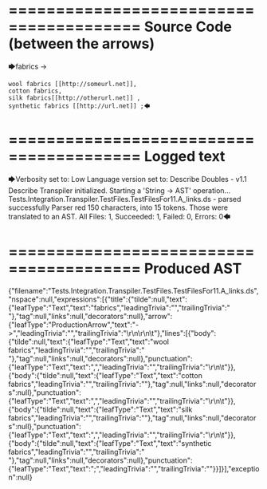 ========================================
Source Code (between the arrows)
========================================

🡆fabrics ->

	wool fabrics [[http://someurl.net]],
	cotton fabrics,
	silk fabrics[[http://otherurl.net]] ,
	synthetic fabrics [[http://url.net]] ;🡄

========================================
Logged text
========================================

🡆Verbosity set to: Low
Language version set to: Describe Doubles - v1.1
Describe Transpiler initialized.
Starting a 'String -> AST' operation...
Tests.Integration.Transpiler.TestFiles.TestFilesFor11.A_links.ds - parsed successfully
Parser red 150 characters, into 15 tokens.
Those were translated to an AST.
All Files: 1, Succeeded: 1, Failed: 0, Errors: 0🡄

========================================
Produced AST
========================================

{"filename":"Tests.Integration.Transpiler.TestFiles.TestFilesFor11.A_links.ds","nspace":null,"expressions":[{"title":{"tilde":null,"text":{"leafType":"Text","text":"fabrics","leadingTrivia":"","trailingTrivia":" "},"tag":null,"links":null,"decorators":null},"arrow":{"leafType":"ProductionArrow","text":"->","leadingTrivia":"","trailingTrivia":"\r\n\r\n\t"},"lines":[{"body":{"tilde":null,"text":{"leafType":"Text","text":"wool fabrics","leadingTrivia":"","trailingTrivia":" "},"tag":null,"links":null,"decorators":null},"punctuation":{"leafType":"Text","text":",","leadingTrivia":"","trailingTrivia":"\r\n\t"}},{"body":{"tilde":null,"text":{"leafType":"Text","text":"cotton fabrics","leadingTrivia":"","trailingTrivia":""},"tag":null,"links":null,"decorators":null},"punctuation":{"leafType":"Text","text":",","leadingTrivia":"","trailingTrivia":"\r\n\t"}},{"body":{"tilde":null,"text":{"leafType":"Text","text":"silk fabrics","leadingTrivia":"","trailingTrivia":""},"tag":null,"links":null,"decorators":null},"punctuation":{"leafType":"Text","text":",","leadingTrivia":"","trailingTrivia":"\r\n\t"}},{"body":{"tilde":null,"text":{"leafType":"Text","text":"synthetic fabrics","leadingTrivia":"","trailingTrivia":" "},"tag":null,"links":null,"decorators":null},"punctuation":{"leafType":"Text","text":";","leadingTrivia":"","trailingTrivia":""}}]}],"exception":null}